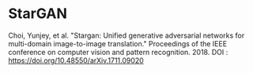 # StarGAN

Choi, Yunjey, et al. "Stargan: Unified generative adversarial networks for multi-domain image-to-image translation." Proceedings of the IEEE conference on computer vision and pattern recognition. 2018.
DOI : 
https://doi.org/10.48550/arXiv.1711.09020
